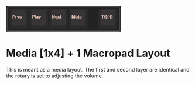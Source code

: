 ![Media [1x4] + 1 Macropad Layout](https://raw.githubusercontent.com/starkayc/stuff/main/media/MEDIA_LAYER0.png)

# Media [1x4] + 1 Macropad Layout

This is meant as a media layout. The first and second layer are identical and the rotary is set to adjusting the volume.